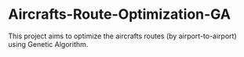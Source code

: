 # Aircrafts-Route-Optimization-GA
This project aims to optimize the aircrafts routes (by airport-to-airport) using Genetic Algorithm.
